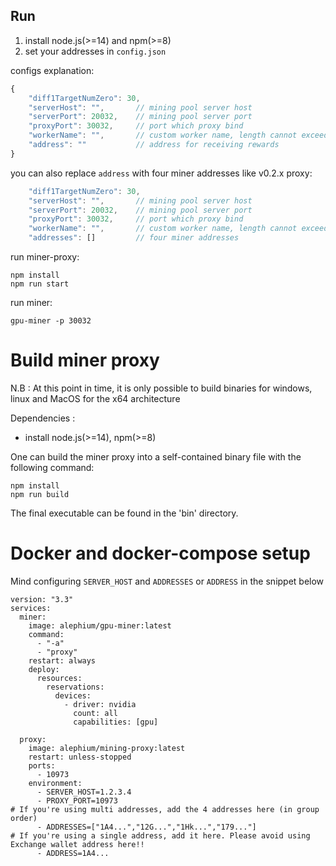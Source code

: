 ## Run

1. install node.js(>=14) and npm(>=8)
2. set your addresses in `config.json`

configs explanation:

```javascript
{
    "diff1TargetNumZero": 30,
    "serverHost": "",       // mining pool server host
    "serverPort": 20032,    // mining pool server port
    "proxyPort": 30032,     // port which proxy bind
    "workerName": "",       // custom worker name, length cannot exceed 32
    "address": ""           // address for receiving rewards
}
```

you can also replace `address` with four miner addresses like v0.2.x proxy:

```javascript
    "diff1TargetNumZero": 30,
    "serverHost": "",       // mining pool server host
    "serverPort": 20032,    // mining pool server port
    "proxyPort": 30032,     // port which proxy bind
    "workerName": "",       // custom worker name, length cannot exceed 32
    "addresses": []         // four miner addresses
```

run miner-proxy:

```shell
npm install
npm run start
```

run miner:

```shell
gpu-miner -p 30032
```

# Build miner proxy

N.B : At this point in time, it is only possible to build binaries for windows, linux and MacOS for the x64 architecture

Dependencies :
- install node.js(>=14), npm(>=8)

One can build the miner proxy into a self-contained binary file with the following command:
```shell
npm install
npm run build
```

The final executable can be found in the 'bin' directory.

# Docker and docker-compose setup

Mind configuring `SERVER_HOST` and `ADDRESSES` or `ADDRESS` in the snippet below

```
version: "3.3"
services:
  miner:
    image: alephium/gpu-miner:latest
    command:
      - "-a"
      - "proxy"
    restart: always
    deploy:
      resources:
        reservations:
          devices:
            - driver: nvidia
              count: all
              capabilities: [gpu]

  proxy:
    image: alephium/mining-proxy:latest
    restart: unless-stopped
    ports:
      - 10973
    environment:
      - SERVER_HOST=1.2.3.4
      - PROXY_PORT=10973
# If you're using multi addresses, add the 4 addresses here (in group order)
      - ADDRESSES=["1A4...","12G...","1Hk...","179..."]
# If you're using a single address, add it here. Please avoid using Exchange wallet address here!!
      - ADDRESS=1A4...
```
